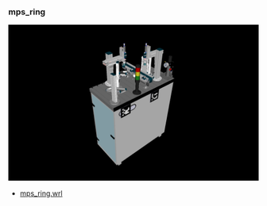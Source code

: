 <!---
 This file is automatically generated by the script 'create_preview_list.py'. Any changes will be lost 
-->

### mps_ring

![mps_ring](mps/mps_ring/preview.png)

* [mps_ring.wrl](mps/mps_ring/mps_ring.wrl?raw=true)

